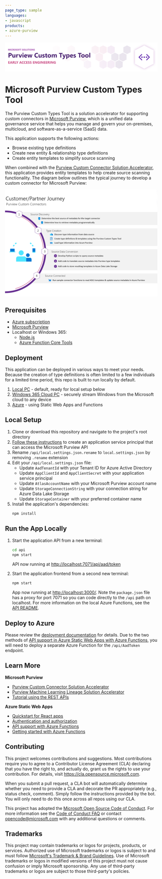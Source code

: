 ```yaml
---
page_type: sample
languages:
- javascript
products:
- azure-purview
---
```

![Microsoft Purview Custom Types Tool](./public/assets/images/repo-header.png)

# Microsoft Purview Custom Types Tool
The Purview Custom Types Tool is a solution accelerator for supporting custom connectors in [Microsoft Purview](https://azure.microsoft.com/en-us/services/purview/), which is a unified data governance service that helps you manage and govern your on-premises, multicloud, and software-as-a-service (SaaS) data.

This application supports the following actions:
- Browse existing type definitions
- Create new entity & relationship type definitions
- Create entity templates to simplify source scanning

When combined with the [Purview Custom Connector Solution Accelerator](https://github.com/microsoft/Purview-Custom-Connector-Solution-Accelerator), this application provides entity templates to help create source scanning functionality. The diagram below outlines the typical journey to develop a custom connector for Microsoft Purview:

![Customer/Partner Journey](./public/assets/images/repo-journey.png)

## Prerequisites

- [Azure subscription](https://azure.microsoft.com/free/)
- [Microsoft Purview](https://azure.microsoft.com/en-us/services/purview/)
- Localhost or Windows 365:
    - [Node.js](https://nodejs.org/)
    - [Azure Function Core Tools](https://docs.microsoft.com/en-us/azure/azure-functions/functions-run-local?tabs=linux,csharp,bash)

## Deployment
This application can be deployed in various ways to meet your needs. Because the creation of type definitions is often limited to a few individuals for a limited time period, this repo is built to run locally by default.

1. [Local PC](#local-setup) - default, ready for local setup below
1. [Windows 365 Cloud PC](https://www.microsoft.com/en-us/windows-365) - securely stream Windows from the Microsoft cloud to any device
1. [Azure](#deploy-to-azure) - using Static Web Apps and Functions


## Local Setup

1. Clone or download this repository and navigate to the project's root directory
1. [Follow these instructions](https://docs.microsoft.com/en-us/azure/purview/tutorial-using-rest-apis#create-a-service-principal-application) to create an application service principal that can access the Microsoft Purview API
1. Rename `/api/local.settings.json.rename` to `local.settings.json` by removing `.rename` extension
1. Edit your `/api/local.settings.json` file:
    * Update `AadTenantId` with your Tenant ID for Azure Active Directory
    * Update `AppClientId` and `AppClientSecret` with your application service principal
    * Update `AtlasAccountName` with your Microsoft Purview account name
    * Update `StorageConnectionString` with your connection string for Azure Data Lake Storage
    * Update `StorageContainer` with your preferred container name
1. Install the application's dependencies:
   ```bash
   npm install
   ```


## Run the App Locally

1. Start the application API from a new terminal:
   ```bash
   cd api
   npm start
   ```
   API now running at [http://localhost:7071/api/aad/token](http://localhost:7071/api/aad/token)

1. Start the application frontend from a second new terminal:
    ```bash
    npm start
    ```
    App now running at [http://localhost:3000/](http://localhost:3000/). Note the `package.json` file has a proxy for port 7071 so you can code directly to the `/api` path on localhost. For more information on the local Azure Functions, see the [API README](./api/).

## Deploy to Azure
Please review the [deployment documentation](./DEPLOY.md) for details. Due to the two methods of [API support in Azure Static Web Apps with Azure Functions](https://docs.microsoft.com/en-us/azure/static-web-apps/apis), you will need to deploy a separate Azure Function for the `/api/AadToken` endpoint.

## Learn More

**Microsoft Purview**
- [Purview Custom Connector Solution Accelerator](https://github.com/microsoft/Purview-Custom-Connector-Solution-Accelerator)
- [Purview Machine Learning Lineage Solution Accelerator](https://github.com/microsoft/Purview-Machine-Learning-Lineage-Solution-Accelerator)
- [Tutorial using the REST APIs](https://docs.microsoft.com/en-us/azure/purview/tutorial-using-rest-apis)

**Azure Static Web Apps**
- [Quickstart for React apps](https://docs.microsoft.com/en-us/azure/static-web-apps/getting-started?tabs=react#create-a-static-web-app)
- [Authentication and authorization](https://docs.microsoft.com/en-us/azure/static-web-apps/authentication-authorization)
- [API support with Azure Functions](https://docs.microsoft.com/en-us/azure/static-web-apps/apis)
- [Getting started with Azure Functions](https://docs.microsoft.com/en-us/azure/azure-functions/functions-get-started?pivots=programming-language-javascript)


## Contributing

This project welcomes contributions and suggestions.  Most contributions require you to agree to a
Contributor License Agreement (CLA) declaring that you have the right to, and actually do, grant us
the rights to use your contribution. For details, visit https://cla.opensource.microsoft.com.

When you submit a pull request, a CLA bot will automatically determine whether you need to provide
a CLA and decorate the PR appropriately (e.g., status check, comment). Simply follow the instructions
provided by the bot. You will only need to do this once across all repos using our CLA.

This project has adopted the [Microsoft Open Source Code of Conduct](https://opensource.microsoft.com/codeofconduct/).
For more information see the [Code of Conduct FAQ](https://opensource.microsoft.com/codeofconduct/faq/) or
contact [opencode@microsoft.com](mailto:opencode@microsoft.com) with any additional questions or comments.


## Trademarks

This project may contain trademarks or logos for projects, products, or services. Authorized use of Microsoft 
trademarks or logos is subject to and must follow 
[Microsoft's Trademark & Brand Guidelines](https://www.microsoft.com/en-us/legal/intellectualproperty/trademarks/usage/general).
Use of Microsoft trademarks or logos in modified versions of this project must not cause confusion or imply Microsoft sponsorship.
Any use of third-party trademarks or logos are subject to those third-party's policies.
